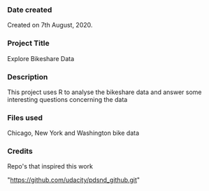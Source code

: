 ### Date created
Created on 7th August, 2020.

### Project Title
Explore Bikeshare Data

### Description
This project uses R to analyse the bikeshare data and answer some interesting questions concerning the data

### Files used
Chicago, New York and Washington bike data

### Credits
Repo's that inspired this work

"https://github.com/udacity/pdsnd_github.git"

